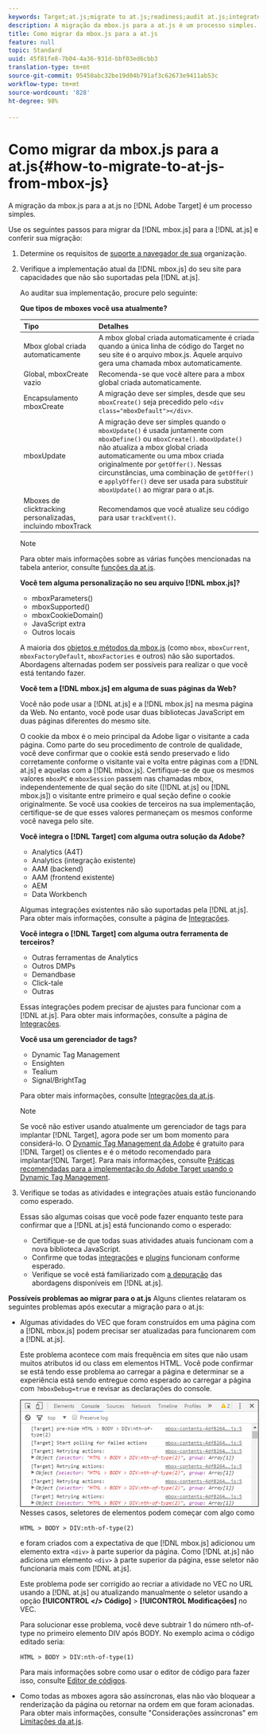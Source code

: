 ```yaml
---
keywords: Target;at.js;migrate to at.js;readiness;audit at.js;integrate at.js
description: A migração da mbox.js para a at.js é um processo simples.
title: Como migrar da mbox.js para a at.js
feature: null
topic: Standard
uuid: 45f81fe8-7b04-4a36-931d-bbf03ed6cbb3
translation-type: tm+mt
source-git-commit: 95450abc32be19d04b791af3c62673e9411ab53c
workflow-type: tm+mt
source-wordcount: '828'
ht-degree: 98%

---
```



# Como migrar da mbox.js para a at.js{#how-to-migrate-to-at-js-from-mbox-js}

A migração da mbox.js para a at.js no [!DNL Adobe Target] é um processo simples.

Use os seguintes passos para migrar da [!DNL mbox.js] para a [!DNL at.js] e conferir sua migração:

1. Determine os requisitos de [suporte a navegador de sua](/help/c-implementing-target/c-considerations-before-you-implement-target/supported-browsers.md#reference_01B4BF99E7D545A7998773202A2F6100) organização.
1. Verifique a implementação atual da [!DNL mbox.js] do seu site para capacidades que não são suportadas pela [!DNL at.js].

   Ao auditar sua implementação, procure pelo seguinte:

   **Que tipos de mboxes você usa atualmente?**

   | Tipo | Detalhes |
   |--- |--- |
   | Mbox global criada automaticamente | A mbox global criada automaticamente é criada quando a única linha de código do Target no seu site é o arquivo mbox.js. Aquele arquivo gera uma chamada mbox automaticamente. |
   | Global, mboxCreate vazio | Recomenda-se que você altere para a mbox global criada automaticamente. |
   | Encapsulamento mboxCreate | A migração deve ser simples, desde que seu `mboxCreate()` seja precedido pelo `<div class="mboxDefault"></div>`. |
   | mboxUpdate | A migração deve ser simples quando o  `mboxUpdate()` é usada juntamente com `mboxDefine()` ou `mboxCreate()`. `mboxUpdate()` não atualiza a mbox global criada automaticamente ou uma mbox criada originalmente por `getOffer()`. Nessas circunstâncias, uma combinação de `getOffer()` e `applyOffer()` deve ser usada para substituir `mboxUpdate()` ao migrar para o at.js. |
   | Mboxes de clicktracking personalizadas, incluindo mboxTrack | Recomendamos que você atualize seu código para usar  `trackEvent()`. |

   >[!NOTE]
   >
   >Para obter mais informações sobre as várias funções mencionadas na tabela anterior, consulte [funções da at.js](/help/c-implementing-target/c-implementing-target-for-client-side-web/cmp-atjs-functions.md).

   **Você tem alguma personalização no seu arquivo [!DNL mbox.js]?**

   * mboxParameters()
   * mboxSupported()
   * mboxCookieDomain()
   * JavaScript extra
   * Outros locais

   A maioria dos [objetos e métodos da mbox.js](/help/c-target/c-visitor-profile/variables-profiles-parameters-methods.md#section_8C78059D15D9452F95636A5640188537) (como `mbox`, `mboxCurrent`, `mboxFactoryDefault`, `mboxFactories` e outros) não são suportados. Abordagens alternadas podem ser possíveis para realizar o que você está tentando fazer.

   **Você tem a [!DNL mbox.js] em alguma de suas páginas da Web?**

   Você não pode usar a [!DNL at.js] e a [!DNL mbox.js] na mesma página da Web. No entanto, você pode usar duas bibliotecas JavaScript em duas páginas diferentes do mesmo site.

   O cookie da mbox é o meio principal da Adobe ligar o visitante a cada página. Como parte do seu procedimento de controle de qualidade, você deve confirmar que o cookie está sendo preservado e lido corretamente conforme o visitante vai e volta entre páginas com a [!DNL at.js] e aquelas com a [!DNL mbox.js]. Certifique-se de que os mesmos valores `mboxPC` e `mboxSession` passem nas chamadas mbox, independentemente de qual seção do site ([!DNL at.js] ou [!DNL mbox.js]) o visitante entre primeiro e qual seção define o cookie originalmente. Se você usa cookies de terceiros na sua implementação, certifique-se de que esses valores permaneçam os mesmos conforme você navega pelo site.

   **Você integra o [!DNL Target] com alguma outra solução da Adobe?**

   * Analytics (A4T)
   * Analytics (integração existente)
   * AAM (backend)
   * AAM (frontend existente)
   * AEM
   * Data Workbench

   Algumas integrações existentes não são suportadas pela [!DNL at.js]. Para obter mais informações, consulte a página de [Integrações](/help/c-implementing-target/c-implementing-target-for-client-side-web/c-how-atjs-works/target-atjs-integrations.md#concept_C100BC4F073C4B57A608B309D0157B39).

   **Você integra o [!DNL Target] com alguma outra ferramenta de terceiros?**

   * Outras ferramentas de Analytics
   * Outros DMPs
   * Demandbase
   * Click-tale
   * Outras

   Essas integrações podem precisar de ajustes para funcionar com a [!DNL at.js]. Para obter mais informações, consulte a página de [Integrações](/help/c-implementing-target/c-implementing-target-for-client-side-web/c-how-atjs-works/target-atjs-integrations.md#concept_C100BC4F073C4B57A608B309D0157B39).

   **Você usa um gerenciador de tags?**

   * Dynamic Tag Management
   * Ensighten
   * Tealium
   * Signal/BrightTag

   Para obter mais informações, consulte [Integrações da at.js](/help/c-implementing-target/c-implementing-target-for-client-side-web/c-how-atjs-works/target-atjs-integrations.md#concept_C100BC4F073C4B57A608B309D0157B39).

   >[!NOTE]
   >
   >Se você não estiver usando atualmente um gerenciador de tags para implantar [!DNL Target], agora pode ser um bom momento para considerá-lo. O [Dynamic Tag Management da Adobe](https://dtm.adobe.com) é gratuito para [!DNL Target] os clientes e é o método recomendado para implantar[!DNL Target]. Para mais informações, consulte [Práticas recomendadas para a implementação do Adobe Target usando o Dynamic Tag Management](https://docs.adobe.com/content/help/en/dtm/implementing/overview.html).

1. Verifique se todas as atividades e integrações atuais estão funcionando como esperado.

   Essas são algumas coisas que você pode fazer enquanto teste para confirmar que a [!DNL at.js] está funcionando como o esperado:

   * Certifique-se de que todas suas atividades atuais funcionam com a nova biblioteca JavaScript.
   * Confirme que todas  [integrações](/help/c-implementing-target/c-implementing-target-for-client-side-web/c-how-atjs-works/target-atjs-integrations.md#concept_C100BC4F073C4B57A608B309D0157B39) e [plugins](/help/c-implementing-target/c-implementing-target-for-client-side-web/t-mbox-download/c-target-atjs-implementation/target-atjs-plugins.md#concept_F5D4C0A4DACF41409CC42FDD93B13FAF) funcionam conforme esperado.
   * Verifique se você está familiarizado com [a depuração](/help/c-implementing-target/c-implementing-target-for-client-side-web/c-target-debugging-atjs/target-debugging-atjs.md#concept_CAE591DA8C404C22917584ECD4F7494F) das abordagens disponíveis em [!DNL at.js].

**Possíveis problemas ao migrar para o at.js** Alguns clientes relataram os seguintes problemas após executar a migração para o at.js:

* Algumas atividades do VEC que foram construídos em uma página com a [!DNL mbox.js] podem precisar ser atualizadas para funcionarem com a [!DNL at.js].

   Este problema acontece com mais frequência em sites que não usam muitos atributos id ou class em elementos HTML. Você pode confirmar se está tendo esse problema ao carregar a página e determinar se a experiência está sendo entregue como esperado ao carregar a página com `?mboxDebug=true` e revisar as declarações do console.

   ![](assets/mboxdebug.png)
Nesses casos, seletores de elementos podem começar com algo como

   ```
   HTML > BODY > DIV:nth-of-type(2)
   ```

   e foram criados com a expectativa de que [!DNL mbox.js] adicionou um elemento extra `<div>` à parte superior da página. Como [!DNL at.js] não adiciona um elemento `<div>` à parte superior da página, esse seletor não funcionaria mais com [!DNL at.js].

   Este problema pode ser corrigido ao recriar a atividade no VEC no URL usando a [!DNL at.js] ou atualizando manualmente o seletor usando a opção **[!UICONTROL &lt;/> Código]** > **[!UICONTROL Modificações]** no VEC.

   Para solucionar esse problema, você deve subtrair 1 do número nth-of-type no primeiro elemento DIV após BODY. No exemplo acima o código editado seria:

   ```
   HTML > BODY > DIV:nth-of-type(1)
   ```

   Para mais informações sobre como usar o editor de código para fazer isso, consulte  [Editor de códigos](/help/c-experiences/c-visual-experience-composer/c-vec-code-editor/vec-code-editor.md#concept_B3A6E9EE3A60406DB640E205EA1745B5).

* Como todas as mboxes agora são assíncronas, elas não vão bloquear a renderização da página ou retornar na ordem em que foram acionadas. Para obter mais informações, consulte &quot;Considerações assíncronas&quot; em  [Limitações da at.js](/help/c-implementing-target/c-implementing-target-for-client-side-web/t-mbox-download/c-target-atjs-implementation/target-atjs-limitations.md#concept_FA99E4D6EC274552BF45E01AFB76CCAE).

